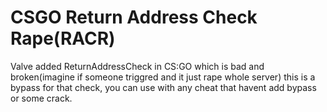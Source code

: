 # CSGO Return Address Check Rape(RACR)

Valve added ReturnAddressCheck in CS:GO which is bad and broken(imagine if someone triggred and it just rape whole server)
this is a bypass for that check, you can use with any cheat that havent add bypass or some crack.
